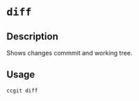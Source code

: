 # `diff`

## Description

Shows changes commmit and working tree.

## Usage

```bash
ccgit diff
```
